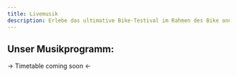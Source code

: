 ```yaml
---
title: Livemusik
description: Erlebe das ultimative Bike-Testival im Rahmen des Bike and Fly Festivals im Brixental!
---
```


## Unser Musikprogramm:

→ Timetable coming soon ←

<ContentImageGallery path="/media/livemusik/gallerie/"/>
